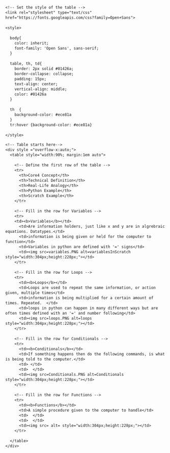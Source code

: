 <!DOCTYPE html>
<html>
  <head>

    <!-- Set the style of the table -->
    <link rel="stylesheet" type="text/css" href="https://fonts.googleapis.com/css?family=Open+Sans">

    <style>

      body{
        color: inherit;
        font-family: 'Open Sans', sans-serif;
      }

      table, th, td{
        border: 2px solid #01426a;
        border-collapse: collapse;
        padding: 15px;
        text-align: center;
        vertical-align: middle;
        color: #01426a
      }

      th  {
        background-color: #ece81a
      }
      tr:hover {background-color: #ece81a}

    </style>
  </head>

  <body>

    <!-- Table starts here-->
    <div style ="overflow-x:auto;">
      <table style="width:90%; margin:1em auto">

        <!-- Define the first row of the table -->
        <tr>
          <th>Core4 Concept</th>
          <th>Technical Definition</th>
          <th>Real-Life Analogy</th>
          <th>Python Example</th>
          <th>Scratch Example</th>
        </tr>

        <!-- Fill in the row for Variables -->
        <tr>
        <td><b>Variables</b></td>
          <td>Are information holders, just like x and y are in algrebraic equations. Datatypes.</td>
          <td>information is being given or held for the computer to function</td>
          <td>Variables in python are defined with '=' signs</td>
          <td><img src=variables.PNG alt=variablesInScratch style="width:304px;height:228px;"></td>
        </tr>

        <!-- Fill in the row for Loops -->
        <tr>
          <td><b>Loops</b></td>
          <td>Loops are used to repeat the same information, or action given, multiple times</td>
          <td>information is being multiplied for a certain amount of times. Repeated.  </td>
          <td>loops in python can happen in many different ways but are often times defined with an '=' and number following</td>
          <td><img src=loops.PNG alt=loops style="width:304px;height:228px;"></td>
        </tr>

        <!-- Fill in the row for Conditionals -->
        <tr>
          <td><b>Conditionals</b></td>
          <td>If something happens then do the following commands, is what is being told to the computer.</td>
          <td> </td>
          <td>  </td>
          <td><img src=Conditionals.PNG alt=Conditionals style="width:304px;height:228px;"></td>
        </tr>

        <!-- Fill in the row for Functions -->
        <tr>
          <td><b>Functions</b></td>
          <td>A simple procedure given to the computer to handle</td>
          <td>  </td>
          <td>  </td>
          <td><img src= alt= style="width:304px;height:228px;"></td>
        </tr>

      </table>
    </div>
    
  </body>
</html>
